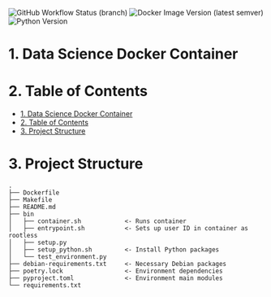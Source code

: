 ![GitHub Workflow Status (branch)](https://img.shields.io/github/workflow/status/hsteinshiromoto/docker.datascience/Docker/master?style=for-the-badge) ![Docker Image Version (latest semver)](https://img.shields.io/docker/v/hsteinshiromoto/docker.datascience?style=for-the-badge) ![Python Version](https://img.shields.io/badge/python-3-blue?style=for-the-badge)

# 1. Data Science Docker Container

# 2. Table of Contents

- [1. Data Science Docker Container](#1-data-science-docker-container)
- [2. Table of Contents](#2-table-of-contents)
- [3. Project Structure](#3-project-structure)

# 3. Project Structure
```
.
├── Dockerfile
├── Makefile
├── README.md
├── bin
│   ├── container.sh            <- Runs container
│   ├── entrypoint.sh           <- Sets up user ID in container as rootless
│   ├── setup.py            
│   ├── setup_python.sh         <- Install Python packages
│   └── test_environment.py
├── debian-requirements.txt     <- Necessary Debian packages
├── poetry.lock                 <- Environment dependencies
├── pyproject.toml              <- Environment main modules
└── requirements.txt
```
